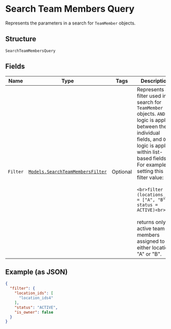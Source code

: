 
# Search Team Members Query

Represents the parameters in a search for `TeamMember` objects.

## Structure

`SearchTeamMembersQuery`

## Fields

| Name | Type | Tags | Description |
|  --- | --- | --- | --- |
| `Filter` | [`Models.SearchTeamMembersFilter`](../../doc/models/search-team-members-filter.md) | Optional | Represents a filter used in a search for `TeamMember` objects. `AND` logic is applied<br>between the individual fields, and `OR` logic is applied within list-based fields.<br>For example, setting this filter value:<br><br>```<br>filter = (locations_ids = ["A", "B"], status = ACTIVE)<br>```<br><br>returns only active team members assigned to either location "A" or "B". |

## Example (as JSON)

```json
{
  "filter": {
    "location_ids": [
      "location_ids4"
    ],
    "status": "ACTIVE",
    "is_owner": false
  }
}
```


